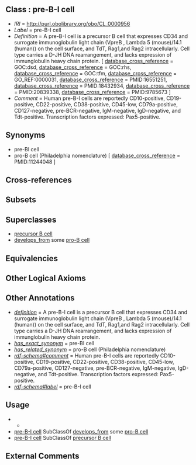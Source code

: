 
## Class : pre-B-I cell

 * *IRI* = http://purl.obolibrary.org/obo/CL_0000956
 * *Label* = pre-B-I cell
 * *Definition* = A pre-B-I cell is a precursor B cell that expresses CD34 and surrogate immunoglobulin light chain (VpreB , Lambda 5 (mouse)/14.1 (human)) on the cell surface, and TdT, Rag1,and Rag2 intracellularly. Cell type carries a D-JH DNA rearrangement, and lacks expression of immunglobulin heavy chain protein. [ [database_cross_reference](../../ef/oboInOwl#hasDbXref.md) = GOC:dsd, [database_cross_reference](../../ef/oboInOwl#hasDbXref.md) = GOC:rhs, [database_cross_reference](../../ef/oboInOwl#hasDbXref.md) = GOC:tfm, [database_cross_reference](../../ef/oboInOwl#hasDbXref.md) = GO_REF:0000031, [database_cross_reference](../../ef/oboInOwl#hasDbXref.md) = PMID:16551251, [database_cross_reference](../../ef/oboInOwl#hasDbXref.md) = PMID:18432934, [database_cross_reference](../../ef/oboInOwl#hasDbXref.md) = PMID:20839338, [database_cross_reference](../../ef/oboInOwl#hasDbXref.md) = PMID:9785673 ]
 * *Comment* = Human pre-B-I cells are reportedly CD10-positive, CD19-positive, CD22-positive, CD38-positive, CD45-low, CD79a-positive, CD127-negative, pre-BCR-negative, IgM-negative, IgD-negative, and Tdt-positive. Transcription factors expressed: Pax5-positive.

## Synonyms

 * pre-BI cell
 * pro-B cell (Philadelphia nomenclature) [ [database_cross_reference](../../ef/oboInOwl#hasDbXref.md) = PMID:11244048 ]

## Cross-references


## Subsets


## Superclasses

 * [precursor B cell](../../CL/17/CL_0000817.md)
 * [develops_from](../../RO/02/RO_0002202.md) some [pro-B cell](../../CL/26/CL_0000826.md)

## Equivalencies


## Other Logical Axioms


## Other Annotations

 * *[definition](../../IAO/15/IAO_0000115.md)* = A pre-B-I cell is a precursor B cell that expresses CD34 and surrogate immunoglobulin light chain (VpreB , Lambda 5 (mouse)/14.1 (human)) on the cell surface, and TdT, Rag1,and Rag2 intracellularly. Cell type carries a D-JH DNA rearrangement, and lacks expression of immunglobulin heavy chain protein.
 * *[has_exact_synonym](../../ym/oboInOwl#hasExactSynonym.md)* = pre-BI cell
 * *[has_related_synonym](../../ym/oboInOwl#hasRelatedSynonym.md)* = pro-B cell (Philadelphia nomenclature)
 * *[rdf-schema#comment](../../nt/rdf-schema#comment.md)* = Human pre-B-I cells are reportedly CD10-positive, CD19-positive, CD22-positive, CD38-positive, CD45-low, CD79a-positive, CD127-negative, pre-BCR-negative, IgM-negative, IgD-negative, and Tdt-positive. Transcription factors expressed: Pax5-positive.
 * *[rdf-schema#label](../../el/rdf-schema#label.md)* = pre-B-I cell

## Usage

 * -
 * [pre-B-I cell](../../CL/56/CL_0000956.md) SubClassOf [develops_from](../../RO/02/RO_0002202.md) some [pro-B cell](../../CL/26/CL_0000826.md)
 * [pre-B-I cell](../../CL/56/CL_0000956.md) SubClassOf [precursor B cell](../../CL/17/CL_0000817.md)

## External Comments

